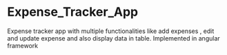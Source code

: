 # Expense_Tracker_App
Expense tracker app with multiple functionalities like add expenses , edit and update expense and also display data in table. Implemented in angular framework
